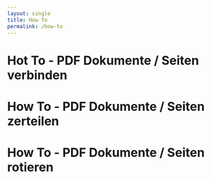 ```yaml
---
layout: single
title: How To
permalink: /how-to
---
```


# Hot To - PDF Dokumente / Seiten verbinden

# How To - PDF Dokumente / Seiten zerteilen

# How To - PDF Dokumente / Seiten rotieren